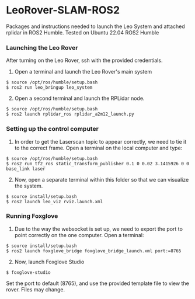 # LeoRover-SLAM-ROS2
Packages and instructions needed to launch the Leo System and attached rplidar in ROS2 Humble. Tested on Ubuntu 22.04 ROS2 Humble

### Launching the Leo Rover
After turning on the Leo Rover, ssh with the provided credentials.

1. Open a terminal and launch the Leo Rover's main system
```
$ source /opt/ros/humble/setup.bash
$ ros2 run leo_bringup leo_system
```
2. Open a second terminal and launch the RPLidar node.
```
$ source /opt/ros/humble/setup.bash
$ ros2 launch rplidar_ros rplidar_a2m12_launch.py
```

### Setting up the control computer
1. In order to get the Laserscan topic to appear correctly, we need to tie it to the correct frame. Open a terminal on the local computer and type:
```
$ source /opt/ros/humble/setup.bash
$ ros2 run tf2_ros static_transform_publisher 0.1 0 0.02 3.1415926 0 0 base_link laser
```
2. Now, open a separate terminal within this folder so that we can visualize the system.
```
$ source install/setup.bash
$ ros2 launch leo_viz rviz.launch.xml
```

### Running Foxglove
1. Due to the way the websocket is set up, we need to export the port to point correctly on the one computer. Open a terminal:
```
$ source install/setup.bash
$ ros2 launch foxglove_bridge foxglove_bridge_launch.xml port:=8765
```
2. Now, launch Foxglove Studio
```
$ foxglove-studio
```
Set the port to default (8765), and use the provided template file to view the rover. Files may change.
